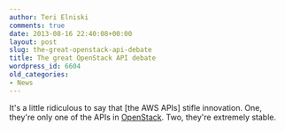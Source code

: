 ```yaml
---
author: Teri Elniski
comments: true
date: 2013-08-16 22:40:08+00:00
layout: post
slug: the-great-openstack-api-debate
title: The great OpenStack API debate
wordpress_id: 6604
old_categories:
- News
---
```


It's a little ridiculous to say that [the AWS APIs] stifle innovation. One, they're only one of the APIs in [OpenStack](http://searchcloudcomputing.techtarget.com/news/2240181793/Manual-OpenStack-upgrades-remain-labor-intensive). Two, they're extremely stable.
